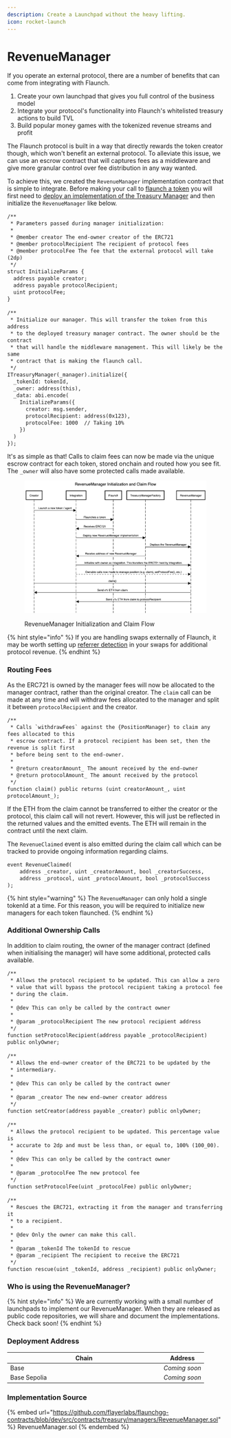 ```yaml
---
description: Create a Launchpad without the heavy lifting.
icon: rocket-launch
---
```


# RevenueManager

If you operate an external protocol, there are a number of benefits that can come from integrating with Flaunch.

1. Create your own launchpad that gives you full control of the business model
2. Integrate your protocol's functionality into Flaunch's whitelisted treasury actions to build TVL
3. Build popular money games with the tokenized revenue streams and profit

The Flaunch protocol is built in a way that directly rewards the token creator though, which won't benefit an external protocol. To alleviate this issue, we can use an escrow contract that will captures fees as a middleware and give more granular control over fee distribution in any way wanted.

To achieve this, we created the `RevenueManager` implementation contract that is simple to integrate. Before making your call to [flaunch a token](../guides/flaunching-a-coin.md) you will first need to [deploy an implementation of the Treasury Manager](./) and then initialize the `RevenueManager` like below.

```solidity
/**
 * Parameters passed during manager initialization:
 *
 * @member creator The end-owner creator of the ERC721
 * @member protocolRecipient The recipient of protocol fees
 * @member protocolFee The fee that the external protocol will take (2dp)
 */
struct InitializeParams {
  address payable creator;
  address payable protocolRecipient;
  uint protocolFee;
}

/**
 * Initialize our manager. This will transfer the token from this address
 * to the deployed treasury manager contract. The owner should be the contract
 * that will handle the middleware management. This will likely be the same
 * contract that is making the flaunch call.
 */
ITreasuryManager(_manager).initialize({
  _tokenId: tokenId,
  _owner: address(this),
  _data: abi.encode(
    InitializeParams({
      creator: msg.sender,
      protocolRecipient: address(0x123),
      protocolFee: 1000  // Taking 10%
    })
  )
});
```

It's as simple as that! Calls to claim fees can now be made via the unique escrow contract for each token, stored onchain and routed how you see fit. The `_owner` will also have some protected calls made available.

<figure><img src="../../.gitbook/assets/RevenueManager-initialization-and-claim-flow.png" alt=""><figcaption><p>RevenueManager Initialization and Claim Flow</p></figcaption></figure>

{% hint style="info" %}
If you are handling swaps externally of Flaunch, it may be worth setting up [referrer detection](../guides/setting-a-swap-referrer.md) in your swaps for additional protocol revenue.
{% endhint %}

### Routing Fees

As the ERC721 is owned by the manager fees will now be allocated to the manager contract, rather than the original creator. The `claim` call can be made at any time and will withdraw fees allocated to the manager and split it between `protocolRecipient` and the creator.

```solidity
/**
 * Calls `withdrawFees` against the {PositionManager} to claim any fees allocated to this
 * escrow contract. If a protocol recipient has been set, then the revenue is split first
 * before being sent to the end-owner.
 *
 * @return creatorAmount_ The amount received by the end-owner
 * @return protocolAmount_ The amount received by the protocol
 */
function claim() public returns (uint creatorAmount_, uint protocolAmount_);
```

If the ETH from the claim cannot be transferred to either the creator or the protocol, this claim call will not revert. However, this will just be reflected in the returned values and the emitted events. The ETH will remain in the contract until the next claim.

The `RevenueClaimed` event is also emitted during the claim call which can be tracked to provide ongoing information regarding claims.

```solidity
event RevenueClaimed(
    address _creator, uint _creatorAmount, bool _creatorSuccess,
    address _protocol, uint _protocolAmount, bool _protocolSuccess
);
```

{% hint style="warning" %}
The `RevenueManager` can only hold a single tokenId at a time. For this reason, you will be required to initialize new managers for each token flaunched.
{% endhint %}

### Additional Ownership Calls

In addition to claim routing, the owner of the manager contract (defined when initialising the manager) will have some additional, protected calls available.

```solidity
/**
 * Allows the protocol recipient to be updated. This can allow a zero
 * value that will bypass the protocol recipient taking a protocol fee
 * during the claim.
 *
 * @dev This can only be called by the contract owner
 *
 * @param _protocolRecipient The new protocol recipient address
 */
function setProtocolRecipient(address payable _protocolRecipient) public onlyOwner;

/**
 * Allows the end-owner creator of the ERC721 to be updated by the
 * intermediary.
 *
 * @dev This can only be called by the contract owner
 *
 * @param _creator The new end-owner creator address
 */
function setCreator(address payable _creator) public onlyOwner;

/**
 * Allows the protocol recipient to be updated. This percentage value is
 * accurate to 2dp and must be less than, or equal to, 100% (100_00).
 *
 * @dev This can only be called by the contract owner
 *
 * @param _protocolFee The new protocol fee
 */
function setProtocolFee(uint _protocolFee) public onlyOwner;

/**
 * Rescues the ERC721, extracting it from the manager and transferring it
 * to a recipient.
 *
 * @dev Only the owner can make this call.
 *
 * @param _tokenId The tokenId to rescue
 * @param _recipient The recipient to receive the ERC721
 */
function rescue(uint _tokenId, address _recipient) public onlyOwner;

```

### Who is using the RevenueManager?

{% hint style="info" %}
We are currently working with a small number of launchpads to implement our RevenueManager. When they are released as public code repositories, we will share and document the implementations. Check back soon!
{% endhint %}

### Deployment Address

<table><thead><tr><th width="343">Chain</th><th>Address</th></tr></thead><tbody><tr><td>Base</td><td><em>Coming soon</em></td></tr><tr><td>Base Sepolia</td><td><em>Coming soon</em></td></tr></tbody></table>

### Implementation Source

{% embed url="https://github.com/flayerlabs/flaunchgg-contracts/blob/dev/src/contracts/treasury/managers/RevenueManager.sol" %}
RevenueManager.sol
{% endembed %}

